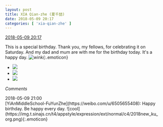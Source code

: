 ```yaml
---
layout: post
title: XIA Qian-zhe (夏千喆)
date: 2018-05-09 20:17
categories: [ 'xia-qian-zhe' ]
---
```


<div class="weibo-info">
  <a href="https://weibo.com/6505420082/GfSVRfQVC">2018-05-09 20:17</a>
</div>

This is a special birthday. Thank you, my fellows, for celebrating it on Saturday. And my dad and mum are with me for the birthday today. It's a happy day. ![wink](https://img.t.sinajs.cn/t4/appstyle/expression/ext/normal/43/2018new_jiyan_org.png){:.emoticon}

<!-- more -->

<ul class="weibo-pic-list-1">
  <li class="weibo-pic">
    <a href="//wx1.sinaimg.cn/mw690/0076g4Wmgy1fr5cmu6tkwj30qo1bfakx.jpg"><img src="//wx1.sinaimg.cn/thumb150/0076g4Wmgy1fr5cmu6tkwj30qo1bfakx.jpg"/></a>
  </li>
  <li class="weibo-pic">
    <a href="//wx4.sinaimg.cn/mw690/0076g4Wmgy1fr5cmvkh1zj30qo1bg12f.jpg"><img src="//wx4.sinaimg.cn/thumb150/0076g4Wmgy1fr5cmvkh1zj30qo1bg12f.jpg"/></a>
  </li>
  <li class="weibo-pic">
    <a href="//wx1.sinaimg.cn/mw690/0076g4Wmgy1fr5cmwxjj8j30qo1bg7do.jpg"><img src="//wx1.sinaimg.cn/thumb150/0076g4Wmgy1fr5cmwxjj8j30qo1bg7do.jpg"/></a>
  </li>
</ul>

*Comments*

<div class="weibo-info">2018-05-09 21:00</div>
[YiAnMiddleSchool-FuYunZhe](https://weibo.com/u/6505655408): Happy birthday. Be happy every day. ![cool](https://img.t.sinajs.cn/t4/appstyle/expression/ext/normal/c4/2018new_ku_org.png){:.emoticon}
